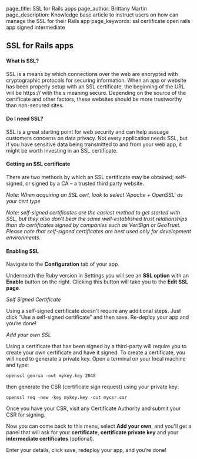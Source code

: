 page_title: SSL for Rails apps
page_author: Brittany Martin
page_description: Knowledge base article to instruct users on how can manage the SSL for their Rails app 
page_keywords: ssl certificate open rails app signed intermediate

## SSL for Rails apps 

#### What is SSL?

SSL is a means by which connections over the web are encrypted with cryptographic protocols for securing information. When an app or website has been properly setup with an SSL certificate, the beginning of the URL will be https:// with the s meaning secure. Depending on the source of the certificate and other factors, these websites should be more trustworthy than non-secured sites. 

#### Do I need SSL?

SSL is a great starting point for web security and can help assuage customers concerns on data privacy. Not every application needs SSL, but if you have sensitive data being transmitted to and from your web app, it might be worth investing in an SSL certificate. 

#### Getting an SSL certificate

There are two methods by which an SSL certificate may be obtained; self-signed, or signed by a CA – a trusted third party website. 

_Note: When acquiring an SSL cert, look to select 'Apache + OpenSSL' as your cert type_ 

_Note: self-signed certificates are the easiest method to get started with SSL, but they also don’t bear the same well-established trust relationships than do certificates signed by companies such as VeriSign or GeoTrust. Please note that self-signed certificates are best used only for development environments._

#### Enabling SSL 

Navigate to the __Configuration__ tab of your app. 

Underneath the Ruby version in Settings you will see an __SSL option__ with an __Enable__ button on the right. Clicking this button will take you to the __Edit SSL page__.

_Self Signed Certificate_

Using a self-signed certificate doesn't require any additional steps.  Just click “Use a self-signed certificate” and then save. Re-deploy your app and you’re done!

_Add your own SSL_

Using a certificate that has been signed by a third-party will require you to create your own certificate and have it signed.  To create a certificate, you will need to generate a private key. Open a terminal on your local machine and type:

	openssl genrsa -out mykey.key 2048

then generate the CSR (certificate sign request) using your private key:

	openssl req -new -key mykey.key -out mycsr.csr

Once you have your CSR, visit any Certificate Authority and submit your CSR for signing.

Now you can come back to this menu, select __Add your own__, and you'll get a panel that will ask for your __certificate__, __certificate private key__ and your __intermediate certificates__ (optional).

Enter your details, click save, redeploy your app, and you’re done!
